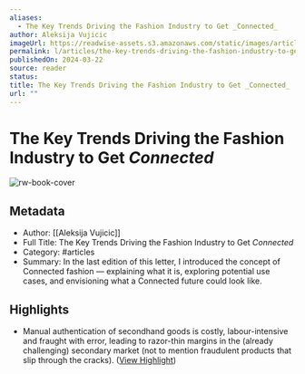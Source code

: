 ```yaml
---
aliases:
  - The Key Trends Driving the Fashion Industry to Get _Connected_
author: Aleksija Vujicic
imageUrl: https://readwise-assets.s3.amazonaws.com/static/images/article0.00998d930354.png
permalink: l/articles/the-key-trends-driving-the-fashion-industry-to-get-connected
publishedOn: 2024-03-22
source: reader
status: 
title: The Key Trends Driving the Fashion Industry to Get _Connected_
url: ""
---
```

# The Key Trends Driving the Fashion Industry to Get _Connected_

![rw-book-cover](https://readwise-assets.s3.amazonaws.com/static/images/article0.00998d930354.png)

## Metadata

- Author: [[Aleksija Vujicic]]
- Full Title: The Key Trends Driving the Fashion Industry to Get _Connected_
- Category: #articles
- Summary: In the last edition of this letter, I introduced the concept of Connected fashion — explaining what it is, exploring potential use cases, and envisioning what a Connected future could look like.

## Highlights

- Manual authentication of secondhand goods is costly, labour-intensive and fraught with error, leading to razor-thin margins in the (already challenging) secondary market (not to mention fraudulent products that slip through the cracks). ([View Highlight](https://read.readwise.io/read/01hstq887sbv4r9wan395bn9p0))
